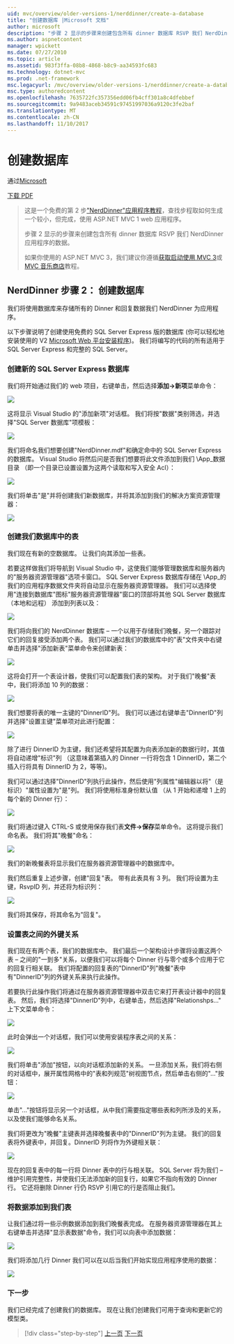 ```yaml
---
uid: mvc/overview/older-versions-1/nerddinner/create-a-database
title: "创建数据库 |Microsoft 文档"
author: microsoft
description: "步骤 2 显示的步骤来创建包含所有 dinner 数据库 RSVP 我们 NerdDinner 应用程序的数据。"
ms.author: aspnetcontent
manager: wpickett
ms.date: 07/27/2010
ms.topic: article
ms.assetid: 983f3ffa-08b8-4868-b8c9-aa34593fc683
ms.technology: dotnet-mvc
ms.prod: .net-framework
msc.legacyurl: /mvc/overview/older-versions-1/nerddinner/create-a-database
msc.type: authoredcontent
ms.openlocfilehash: 7635722fc357356edd06fb4cff301a8c4dfebbef
ms.sourcegitcommit: 9a9483aceb34591c97451997036a9120c3fe2baf
ms.translationtype: MT
ms.contentlocale: zh-CN
ms.lasthandoff: 11/10/2017
---
```

<a name="create-a-database"></a>创建数据库
====================
通过[Microsoft](https://github.com/microsoft)

[下载 PDF](http://aspnetmvcbook.s3.amazonaws.com/aspnetmvc-nerdinner_v1.pdf)

> 这是一个免费的第 2 步["NerdDinner"应用程序教程](introducing-the-nerddinner-tutorial.md)，查找步程取如何生成一个较小，但完成，使用 ASP.NET MVC 1 web 应用程序。
> 
> 步骤 2 显示的步骤来创建包含所有 dinner 数据库 RSVP 我们 NerdDinner 应用程序的数据。
> 
> 如果你使用的 ASP.NET MVC 3，我们建议你遵循[获取启动使用 MVC 3](../../older-versions/getting-started-with-aspnet-mvc3/cs/intro-to-aspnet-mvc-3.md)或[MVC 音乐商店](../../older-versions/mvc-music-store/mvc-music-store-part-1.md)教程。


## <a name="nerddinner-step-2-creating-the-database"></a>NerdDinner 步骤 2： 创建数据库

我们将使用数据库来存储所有的 Dinner 和回复数据我们 NerdDinner 为应用程序。

以下步骤说明了创建使用免费的 SQL Server Express 版的数据库 (你可以轻松地安装使用的 V2 [Microsoft Web 平台安装程序](https://www.microsoft.com/web/downloads/platform.aspx))。 我们将编写的代码的所有适用于 SQL Server Express 和完整的 SQL Server。

### <a name="creating-a-new-sql-server-express-database"></a>创建新的 SQL Server Express 数据库

我们将开始通过我们的 web 项目，右键单击，然后选择**添加-&gt;新项**菜单命令：

![](create-a-database/_static/image1.png)

这将显示 Visual Studio 的"添加新项"对话框。 我们将按"数据"类别筛选，并选择"SQL Server 数据库"项模板：

![](create-a-database/_static/image2.png)

我们将命名我们想要创建"NerdDinner.mdf"和确定命中的 SQL Server Express 的数据库。 Visual Studio 将然后问是否我们想要将此文件添加到我们 \App\_数据目录 （即一个目录已设置设置为这两个读取和写入安全 Acl）：

![](create-a-database/_static/image3.png)

我们将单击"是"并将创建我们新数据库，并将其添加到我们的解决方案资源管理器：

![](create-a-database/_static/image4.png)

### <a name="creating-tables-within-our-database"></a>创建我们数据库中的表

我们现在有新的空数据库。 让我们向其添加一些表。

若要这样做我们将导航到 Visual Studio 中，这使我们能够管理数据库和服务器内的"服务器资源管理器"选项卡窗口。 SQL Server Express 数据库存储在 \App\_的我们的应用程序数据文件夹将自动显示在服务器资源管理器。 我们可以选择使用"连接到数据库"图标"服务器资源管理器"窗口的顶部将其他 SQL Server 数据库 （本地和远程） 添加到列表以及：

![](create-a-database/_static/image5.png)

我们将向我们的 NerdDinner 数据库 – 一个以用于存储我们晚餐，另一个跟踪对它们的回复接受添加两个表。 我们可以通过我们的数据库中的"表"文件夹中右键单击并选择"添加新表"菜单命令来创建新表：

![](create-a-database/_static/image6.png)

这将会打开一个表设计器，使我们可以配置我们表的架构。 对于我们"晚餐"表中，我们将添加 10 列的数据：

![](create-a-database/_static/image7.png)

我们想要将表的唯一主键的"DinnerID"列。 我们可以通过右键单击"DinnerID"列并选择"设置主键"菜单项对此进行配置：

![](create-a-database/_static/image8.png)

除了进行 DinnerID 为主键，我们还希望将其配置为向表添加新的数据行时，其值将自动递增"标识"列 （这意味着第插入的 Dinner 一行将包含 1 DinnerID，第二个插入行将具有 DinnerID 为 2，等等)。

我们可以通过选择"DinnerID"列执行此操作，然后使用"列属性"编辑器以将"（是标识）"属性设置为"是"列。 我们将使用标准身份默认值 （从 1 开始和递增 1 上的每个新的 Dinner 行）：

![](create-a-database/_static/image9.png)

我们将通过键入 CTRL-S 或使用保存我们表**文件-&gt;保存**菜单命令。 这将提示我们命名表。 我们将其"晚餐"命名：

![](create-a-database/_static/image10.png)

我们的新晚餐表将显示我们在服务器资源管理器中的数据库中。

我们然后重复上述步骤，创建"回复"表。 带有此表具有 3 列。 我们将设置为主键，RsvpID 列，并还将为标识列：

![](create-a-database/_static/image11.png)

我们将其保存，将其命名为"回复"。

### <a name="setting-up-a-foreign-key-relationship-between-tables"></a>设置表之间的外键关系

我们现在有两个表，我们的数据库中。 我们最后一个架构设计步骤将设置这两个表 – 之间的"一到多"关系，以便我们可以将每个 Dinner 行与零个或多个应用于它的回复行相关联。 我们将配置的回复表的"DinnerID"列"晚餐"表中有"DinnerID"列的外键关系来执行此操作。

若要执行此操作我们将通过在服务器资源管理器中双击它来打开表设计器中的回复表。 然后，我们将选择"DinnerID"列中，右键单击，然后选择"Relationshps..." 上下文菜单命令：

![](create-a-database/_static/image12.png)

此时会弹出一个对话框，我们可以使用安装程序表之间的关系：

![](create-a-database/_static/image13.png)

我们将单击"添加"按钮，以向对话框添加新的关系。 一旦添加关系，我们将右侧的对话框中，展开属性网格中的"表和列规范"树视图节点，然后单击右侧的"..."按钮：

![](create-a-database/_static/image14.png)

单击"..."按钮将显示另一个对话框，从中我们需要指定哪些表和列所涉及的关系，以及使我们能够命名关系。

我们将更改为"晚餐"主键表并选择晚餐表中的"DinnerID"列为主键。 我们的回复表将外键表中，并回复。DinnerID 列将作为外键相关联：

![](create-a-database/_static/image15.png)

现在的回复表中的每一行将 Dinner 表中的行与相关联。 SQL Server 将为我们 – 维护引用完整性，并使我们无法添加新的回复行，如果它不指向有效的 Dinner 行。 它还将删除 Dinner 行仍 RSVP 引用它的行是否阻止我们。

### <a name="adding-data-to-our-tables"></a>将数据添加到我们表

让我们通过将一些示例数据添加到我们晚餐表完成。 在服务器资源管理器在其上右键单击并选择"显示表数据"命令，我们可以向表中添加数据：

![](create-a-database/_static/image16.png)

我们将添加几行 Dinner 我们可以在以后当我们开始实现应用程序使用的数据：

![](create-a-database/_static/image17.png)

### <a name="next-step"></a>下一步

我们已经完成了创建我们的数据库。 现在让我们创建我们可用于查询和更新它的模型类。

>[!div class="step-by-step"]
[上一页](create-a-new-aspnet-mvc-project.md)
[下一页](build-a-model-with-business-rule-validations.md)
